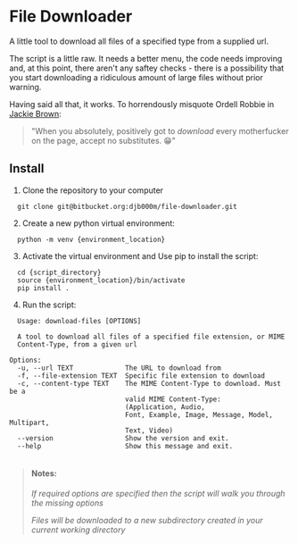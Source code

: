 # File Downloader

A little tool to download all files of a specified type from a supplied url.

The script is a little raw. It needs a better menu, the code needs improving and, at this point, there aren't any saftey checks - there is a possibility that you start downloading a ridiculous amount of large files without prior warning.

Having said all that, it works. To horrendously misquote Ordell Robbie in [Jackie Brown](https://www.imdb.com/title/tt0119396/?ref_=fn_al_tt_1):

> "When you absolutely, positively got to _download_ every motherfucker on the page, accept no substitutes. :grin:"

## Install

1. Clone the repository to your computer

```
  git clone git@bitbucket.org:djb000m/file-downloader.git
```

2. Create a new python virtual environment:

```
  python -m venv {environment_location}

```

3. Activate the virtual environment and Use pip to install the script:

```
  cd {script_directory}
  source {environment_location}/bin/activate
  pip install .
```

4. Run the script:

```
  Usage: download-files [OPTIONS]

  A tool to download all files of a specified file extension, or MIME
  Content-Type, from a given url

Options:
  -u, --url TEXT             The URL to download from
  -f, --file-extension TEXT  Specific file extension to download
  -c, --content-type TEXT    The MIME Content-Type to download. Must be a
                             valid MIME Content-Type:
                             (Application, Audio,
                             Font, Example, Image, Message, Model, Multipart,
                             Text, Video)
  --version                  Show the version and exit.
  --help                     Show this message and exit.


```

> #### Notes:
>
> _If required options are specified then the script will walk you through the missing options_
>
> _Files will be downloaded to a new subdirectory created in your current working directory_
